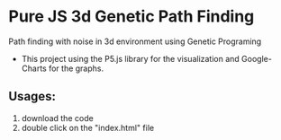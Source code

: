 # Pure JS 3d Genetic Path Finding
Path finding with noise in 3d environment using Genetic Programing


* This project using the P5.js library for the visualization and Google-Charts for the graphs.

## Usages:
1. download the code
2. double click on the "index.html" file 